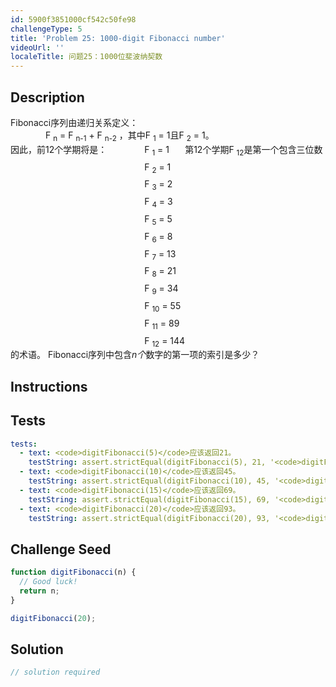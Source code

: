 ```yaml
---
id: 5900f3851000cf542c50fe98
challengeType: 5
title: 'Problem 25: 1000-digit Fibonacci number'
videoUrl: ''
localeTitle: 问题25：1000位斐波纳契数
---
```


## Description
<section id="description"> Fibonacci序列由递归关系定义： <div style="padding-left: 4em;"> F <sub>n</sub> = F <sub>n-1</sub> + F <sub>n-2</sub> ，其中F <sub>1</sub> = 1且F <sub>2</sub> = 1。 </div>因此，前12个学期将是： <div style="padding-left: 4em; display: inline-grid; grid-template-rows: auto; row-gap: 7px;"><div> F <sub>1</sub> = 1 </div><div> F <sub>2</sub> = 1 </div><div> F <sub>3</sub> = 2 </div><div> F <sub>4</sub> = 3 </div><div> F <sub>5</sub> = 5 </div><div> F <sub>6</sub> = 8 </div><div> F <sub>7</sub> = 13 </div><div> F <sub>8</sub> = 21 </div><div> F <sub>9</sub> = 34 </div><div> F <sub>10</sub> = 55 </div><div> F <sub>11</sub> = 89 </div><div> F <sub>12</sub> = 144 </div></div>第12个学期F <sub>12</sub>是第一个包含三位数的术语。 Fibonacci序列中包含<var>n个</var>数字的第一项的索引是多少？ </section>

## Instructions
<section id="instructions">
</section>

## Tests
<section id='tests'>

```yml
tests:
  - text: <code>digitFibonacci(5)</code>应该返回21。
    testString: assert.strictEqual(digitFibonacci(5), 21, '<code>digitFibonacci(5)</code> should return 21.');
  - text: <code>digitFibonacci(10)</code>应该返回45。
    testString: assert.strictEqual(digitFibonacci(10), 45, '<code>digitFibonacci(10)</code> should return 45.');
  - text: <code>digitFibonacci(15)</code>应该返回69。
    testString: assert.strictEqual(digitFibonacci(15), 69, '<code>digitFibonacci(15)</code> should return 69.');
  - text: <code>digitFibonacci(20)</code>应该返回93。
    testString: assert.strictEqual(digitFibonacci(20), 93, '<code>digitFibonacci(20)</code> should return 93.');

```

</section>

## Challenge Seed
<section id='challengeSeed'>

<div id='js-seed'>

```js
function digitFibonacci(n) {
  // Good luck!
  return n;
}

digitFibonacci(20);

```

</div>



</section>

## Solution
<section id='solution'>

```js
// solution required
```
</section>
